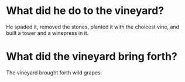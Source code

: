 # What did he do to the vineyard?

He spaded it, removed the stones, planted it with the choicest vine, and built a tower and a winepress in it.

# What did the vineyard bring forth?

The vineyard brought forth wild grapes.
